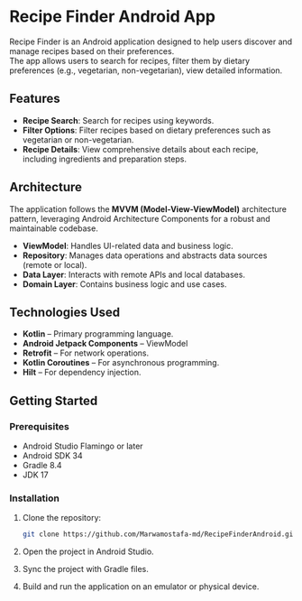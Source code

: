 # Recipe Finder Android App

Recipe Finder is an Android application designed to help users discover and manage recipes based on their preferences.  
The app allows users to search for recipes, filter them by dietary preferences (e.g., vegetarian, non-vegetarian), view detailed information.

## Features

- **Recipe Search**: Search for recipes using keywords.
- **Filter Options**: Filter recipes based on dietary preferences such as vegetarian or non-vegetarian.
- **Recipe Details**: View comprehensive details about each recipe, including ingredients and preparation steps.


## Architecture

The application follows the **MVVM (Model-View-ViewModel)** architecture pattern, leveraging Android Architecture Components for a robust and maintainable codebase.

- **ViewModel**: Handles UI-related data and business logic.
- **Repository**: Manages data operations and abstracts data sources (remote or local).
- **Data Layer**: Interacts with remote APIs and local databases.
- **Domain Layer**: Contains business logic and use cases.

## Technologies Used

- **Kotlin** – Primary programming language.
- **Android Jetpack Components** – ViewModel
- **Retrofit** – For network operations.
- **Kotlin Coroutines** – For asynchronous programming.
- **Hilt** – For dependency injection.

## Getting Started

### Prerequisites

- Android Studio Flamingo or later
- Android SDK 34
- Gradle 8.4
- JDK 17

### Installation

1. Clone the repository:
   ```bash
   git clone https://github.com/Marwamostafa-md/RecipeFinderAndroid.git

2. Open the project in Android Studio.

3. Sync the project with Gradle files.

4. Build and run the application on an emulator or physical device.
